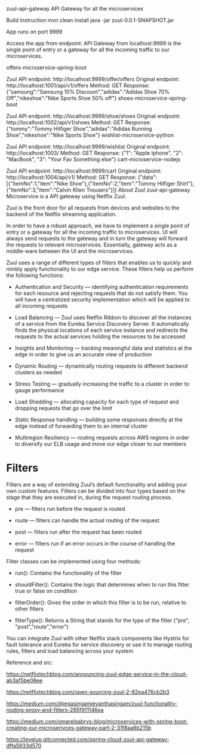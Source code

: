 zuul-api-gateway
API Gateway for all the microservices

Build Instruction
mvn clean install
java -jar zuul-0.0.1-SNAPSHOT.jar

App runs on port 9999

Access the app from endpoint: API Gateway from localhost:9999 is the single point of entry or a gateway for all the incoming traffic to our microservices.

offers-microservice-spring-boot

Zuul API endpoint:  http://localhost:9999/offer/offers
Original endpoint: http://localhost:1001/api/v1/offers
Method: GET
Response:
{"samsung":"Samsung 10% Discount","adidas":"Adidas Shoe 70% Off","nikeshoe":"Nike Sports Shoe 50% off"}
shoes-microservice-spring-boot

Zuul API endpoint:  http://localhost:9999/shoe/shoes
Original endpoint: http://localhost:1002/api/v1/shoes
Method: GET
Response:
{"tommy":"Tommy Hilfiger Shoe","adidas":"Adidas Running Shoe","nikeshoe":"Nike Sports Shoe"}
wishlist-microservice-python

Zuul API endpoint:  http://localhost:9999/wishlist
Original endpoint: http://localhost:1003/
Method: GET
Response:
{"1": "Apple Iphone", "2": "MacBook", "3": "Your Fav Something else"}
cart-microservice-nodejs

Zuul API endpoint:  http://localhost:9999/cart
Original endpoint: http://localhost:1004/api/v1/
Method: GET
Response:
{"data":[{"itemNo":1,"item":"Nike Shoe"},{"itemNo":2,"item":"Tommy Hilfiger Shirt"},{"itemNo":3,"item":"Calvin Klien Trousers"}]}
About Zuul
zuul-api-gateway Microservice is a API gateway using Netflix Zuul.

Zuul is the front door for all requests from devices and websites to the backend of the Netflix streaming application.

In order to have a robust approach, we have to implement a single point of entry or a gateway for all the incoming traffic to microservices. UI will always send requests to the gateway and in turn the gateway will forward the requests to relevant microservices. Essentially, gateway acts as a middle-ware between the UI and the microservices.

Zuul uses a range of different types of filters that enables us to quickly and nimbly apply functionality to our edge service. These filters help us perform the following functions:

- Authentication and Security — identifying authentication requirements for each
  resource and rejecting requests that do not satisfy them. You will have a centralized security implementation which will be applied to all incoming requests

- Load Balancing — Zuul uses Netflix Ribbon to discover all the instances of a 
  service from the Eureka Service Discovery Server. It automatically finds the physical locations of each service instance and redirects the requests to the actual services holding the resources to be accessed

- Insights and Monitoring — tracking meaningful data and statistics at the edge
  in order to give us an accurate view of production

- Dynamic Routing — dynamically routing requests to different backend clusters as
  needed

- Stress Testing — gradually increasing the traffic to a cluster in order to 
  gauge performance

- Load Shedding — allocating capacity for each type of request and dropping 
  requests that go over the limit

- Static Response handling — building some responses directly at the edge instead
  of forwarding them to an internal cluster

- Multiregion Resiliency — routing requests across AWS regions in order to
  diversify our ELB usage and move our edge closer to our members

# Filters

Filters are a way of extending Zuul’s default functionality and adding your own custom features. Filters can be divided into four types based on the stage that they are executed in, during the request routing process.

- pre — filters run before the request is routed

- route — filters can handle the actual routing of the request

- post — filters run after the request has been routed

- error — filters run if an error occurs in the course of handling the request

Filter classes can be implemented using four methods:

- run(): Contains the functionality of the filter

- shouldFilter(): Contains the logic that determines when to run this filter true
  or false on condition

- filterOrder(): Gives the order in which this filter is to be run, relative to
  other filters

- filterType(): Returns a String that stands for the type of the filter ("pre",
  "post","route","error")

You can integrate Zuul with other Netflix stack components like Hystrix for fault tolerance and Eureka for service discovery or use it to manage routing rules, filters and load balancing across your system

Reference and src:

https://netflixtechblog.com/announcing-zuul-edge-service-in-the-cloud-ab3af5be08ee

https://netflixtechblog.com/open-sourcing-zuul-2-82ea476cb2b3

https://medium.com/@jegasingamjeyanthasingam/zuul-functionality-routing-proxy-and-filters-285f911146ea

https://medium.com/omarelgabrys-blog/microservices-with-spring-boot-creating-our-microserivces-gateway-part-2-31f8aa6b215b

https://levelup.gitconnected.com/spring-cloud-zuul-api-gateway-dffa5933d570